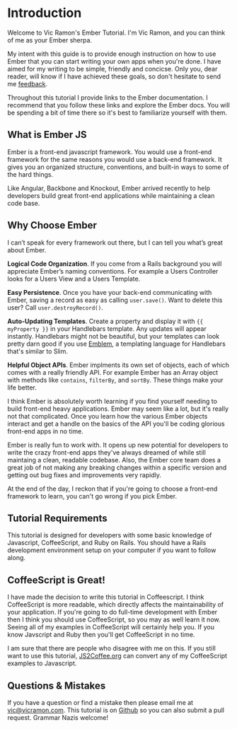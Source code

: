 # Introduction

Welcome to Vic Ramon's Ember Tutorial. I'm Vic Ramon, and you can think of me as your Ember sherpa.

My intent with this guide is to provide enough instruction on how to use Ember that you can start writing your own apps when you're done. I have aimed for my writing to be simple, friendly and concicse. Only you, dear reader, will know if I have achieved these goals, so don't hesitate to send me [feedback](mailto:vic@viramon.com).

Throughout this tutorial I provide links to the Ember documentation. I recommend that you follow these links and explore the Ember docs. You will be spending a bit of time there so it's best to familiarize yourself with them.

## What is Ember JS

Ember is a front-end javascript framework. You would use a front-end framework for the same reasons you
would use a back-end framework. It gives you an organized
structure, conventions, and built-in ways to some of the hard things.

Like Angular, Backbone and Knockout, Ember arrived recently to help
developers build great front-end applications while maintaining a clean code base.

## Why Choose Ember

I can’t speak for every framework out there, but I can tell you what’s great about Ember.

**Logical Code Organization**. If you come from a Rails background you will appreciate
Ember’s naming conventions. For example a Users Controller looks for a Users View and a
Users Template.

**Easy Persistence**. Once you have your back-end communicating with Ember, saving a
record as easy as calling `user.save()`. Want to delete this user?  Call
`user.destroyRecord()`.

**Auto-Updating Templates**. Create a property and display it with `{{ myProperty }}` in your Handlebars template. Any updates will appear instantly. Handlebars might not be beautiful, but your templates can look pretty darn good if you use [Emblem](http://emblemjs.com), a templating language for Handlebars that's similar to Slim.

**Helpful Object APIs**. Ember implments its own set of objects, each of which comes with
a really friendly API. For example Ember has an Array object with methods like `contains`,
`filterBy`, and `sortBy`. These things make your life better.

I think Ember is absolutely worth learning if you find yourself needing to build front-end heavy applications. Ember may seem like a lot, but it's really not that complicated. Once you learn how the various Ember objects interact and get a handle on the basics of the API you'll be coding glorious front-end apps in no time.

Ember is really fun to work with. It opens up new potential for developers to write the crazy front-end apps they've always dreamed of while still maintaing a clean, readable codebase. Also, the Ember core team does a great job of not making any breaking changes within a specific version and getting out bug fixes and improvements very rapidly.

At the end of the day, I reckon that if you're going to choose a front-end framework to learn, you can't go wrong if you pick Ember.

## Tutorial Requirements

This tutorial is designed for developers with some basic knowledge of Javascript, CoffeeScript, and Ruby
on Rails. You should have a Rails development environment setup on your computer if you want to follow along.

## CoffeeScript is Great!

I have made the decision to write this tutorial in Coffeescript. I think CoffeeScript is more readable, which directly affects the maintainability of your application. If you're going to do full-time development with Ember then I think you should use CoffeeScript, so you may as well learn it now. Seeing all of my examples in CoffeeScript will certainly help you.  If you know Javscript and Ruby then you'll get CoffeeScript in no time.

I am sure that there are people who disagree with me on this. If you still want to use this tutorial, [JS2Coffee.org](http://js2coffee.org/) can convert any of my CoffeeScript examples to Javascript.

## Questions & Mistakes

If you have a question or find a mistake then please email me at
vic@vicramon.com. This tutorial is on [Github](http://www.github.com/vicramon/ember-tutorial) so you can also submit a pull request. Grammar Nazis welcome!
